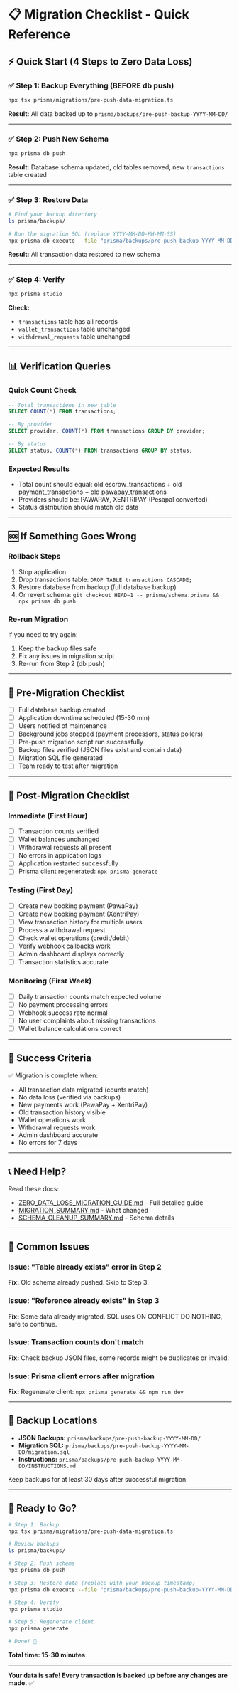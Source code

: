 # 📋 Migration Checklist - Quick Reference

## ⚡ Quick Start (4 Steps to Zero Data Loss)

### ✅ Step 1: Backup Everything (BEFORE db push)
```bash
npx tsx prisma/migrations/pre-push-data-migration.ts
```
**Result:** All data backed up to `prisma/backups/pre-push-backup-YYYY-MM-DD/`

---

### ✅ Step 2: Push New Schema
```bash
npx prisma db push
```
**Result:** Database schema updated, old tables removed, new `transactions` table created

---

### ✅ Step 3: Restore Data
```bash
# Find your backup directory
ls prisma/backups/

# Run the migration SQL (replace YYYY-MM-DD-HH-MM-SS)
npx prisma db execute --file "prisma/backups/pre-push-backup-YYYY-MM-DD-HH-MM-SS/migration.sql" --schema prisma/schema.prisma
```
**Result:** All transaction data restored to new schema

---

### ✅ Step 4: Verify
```bash
npx prisma studio
```
**Check:**
- `transactions` table has all records
- `wallet_transactions` table unchanged
- `withdrawal_requests` table unchanged

---

## 📊 Verification Queries

### Quick Count Check
```sql
-- Total transactions in new table
SELECT COUNT(*) FROM transactions;

-- By provider
SELECT provider, COUNT(*) FROM transactions GROUP BY provider;

-- By status
SELECT status, COUNT(*) FROM transactions GROUP BY status;
```

### Expected Results
- Total count should equal: old escrow_transactions + old payment_transactions + old pawapay_transactions
- Providers should be: PAWAPAY, XENTRIPAY (Pesapal converted)
- Status distribution should match old data

---

## 🆘 If Something Goes Wrong

### Rollback Steps
1. Stop application
2. Drop transactions table: `DROP TABLE transactions CASCADE;`
3. Restore database from backup (full database backup)
4. Or revert schema: `git checkout HEAD~1 -- prisma/schema.prisma && npx prisma db push`

### Re-run Migration
If you need to try again:
1. Keep the backup files safe
2. Fix any issues in migration script
3. Re-run from Step 2 (db push)

---

## 📝 Pre-Migration Checklist

- [ ] Full database backup created
- [ ] Application downtime scheduled (15-30 min)
- [ ] Users notified of maintenance
- [ ] Background jobs stopped (payment processors, status pollers)
- [ ] Pre-push migration script run successfully
- [ ] Backup files verified (JSON files exist and contain data)
- [ ] Migration SQL file generated
- [ ] Team ready to test after migration

---

## 📝 Post-Migration Checklist

### Immediate (First Hour)
- [ ] Transaction counts verified
- [ ] Wallet balances unchanged
- [ ] Withdrawal requests all present
- [ ] No errors in application logs
- [ ] Application restarted successfully
- [ ] Prisma client regenerated: `npx prisma generate`

### Testing (First Day)
- [ ] Create new booking payment (PawaPay)
- [ ] Create new booking payment (XentriPay)
- [ ] View transaction history for multiple users
- [ ] Process a withdrawal request
- [ ] Check wallet operations (credit/debit)
- [ ] Verify webhook callbacks work
- [ ] Admin dashboard displays correctly
- [ ] Transaction statistics accurate

### Monitoring (First Week)
- [ ] Daily transaction counts match expected volume
- [ ] No payment processing errors
- [ ] Webhook success rate normal
- [ ] No user complaints about missing transactions
- [ ] Wallet balance calculations correct

---

## 🎯 Success Criteria

✅ Migration is complete when:
- All transaction data migrated (counts match)
- No data loss (verified via backups)
- New payments work (PawaPay + XentriPay)
- Old transaction history visible
- Wallet operations work
- Withdrawal requests work
- Admin dashboard accurate
- No errors for 7 days

---

## 📞 Need Help?

Read these docs:
- [ZERO_DATA_LOSS_MIGRATION_GUIDE.md](ZERO_DATA_LOSS_MIGRATION_GUIDE.md) - Full detailed guide
- [MIGRATION_SUMMARY.md](MIGRATION_SUMMARY.md) - What changed
- [SCHEMA_CLEANUP_SUMMARY.md](SCHEMA_CLEANUP_SUMMARY.md) - Schema details

---

## 🔧 Common Issues

### Issue: "Table already exists" error in Step 2
**Fix:** Old schema already pushed. Skip to Step 3.

### Issue: "Reference already exists" in Step 3
**Fix:** Some data already migrated. SQL uses ON CONFLICT DO NOTHING, safe to continue.

### Issue: Transaction counts don't match
**Fix:** Check backup JSON files, some records might be duplicates or invalid.

### Issue: Prisma client errors after migration
**Fix:** Regenerate client: `npx prisma generate && npm run dev`

---

## 💾 Backup Locations

- **JSON Backups:** `prisma/backups/pre-push-backup-YYYY-MM-DD/`
- **Migration SQL:** `prisma/backups/pre-push-backup-YYYY-MM-DD/migration.sql`
- **Instructions:** `prisma/backups/pre-push-backup-YYYY-MM-DD/INSTRUCTIONS.md`

Keep backups for at least 30 days after successful migration.

---

## 🚀 Ready to Go?

```bash
# Step 1: Backup
npx tsx prisma/migrations/pre-push-data-migration.ts

# Review backups
ls prisma/backups/

# Step 2: Push schema
npx prisma db push

# Step 3: Restore data (replace with your backup timestamp)
npx prisma db execute --file "prisma/backups/pre-push-backup-YYYY-MM-DD-HH-MM-SS/migration.sql" --schema prisma/schema.prisma

# Step 4: Verify
npx prisma studio

# Step 5: Regenerate client
npx prisma generate

# Done! 🎉
```

**Total time: 15-30 minutes**

---

**Your data is safe! Every transaction is backed up before any changes are made.** ✅
